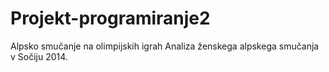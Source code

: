 # Projekt-programiranje2
Alpsko smučanje na olimpijskih igrah
Analiza ženskega alpskega smučanja v Sočiju 2014.
